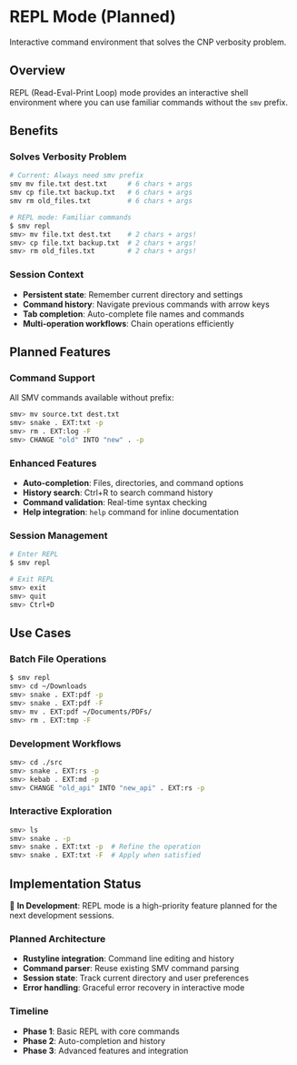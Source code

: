 # REPL Mode (Planned)

Interactive command environment that solves the CNP verbosity problem.

## Overview

REPL (Read-Eval-Print Loop) mode provides an interactive shell environment where you can use familiar commands without the `smv` prefix.

## Benefits

### Solves Verbosity Problem
```bash
# Current: Always need smv prefix
smv mv file.txt dest.txt     # 6 chars + args
smv cp file.txt backup.txt   # 6 chars + args  
smv rm old_files.txt         # 6 chars + args

# REPL mode: Familiar commands
$ smv repl
smv> mv file.txt dest.txt    # 2 chars + args!
smv> cp file.txt backup.txt  # 2 chars + args!
smv> rm old_files.txt        # 2 chars + args!
```

### Session Context
- **Persistent state**: Remember current directory and settings
- **Command history**: Navigate previous commands with arrow keys
- **Tab completion**: Auto-complete file names and commands
- **Multi-operation workflows**: Chain operations efficiently

## Planned Features

### Command Support
All SMV commands available without prefix:
```bash
smv> mv source.txt dest.txt
smv> snake . EXT:txt -p
smv> rm . EXT:log -F
smv> CHANGE "old" INTO "new" . -p
```

### Enhanced Features
- **Auto-completion**: Files, directories, and command options
- **History search**: Ctrl+R to search command history
- **Command validation**: Real-time syntax checking
- **Help integration**: `help` command for inline documentation

### Session Management
```bash
# Enter REPL
$ smv repl

# Exit REPL
smv> exit
smv> quit
smv> Ctrl+D
```

## Use Cases

### Batch File Operations
```bash
$ smv repl
smv> cd ~/Downloads
smv> snake . EXT:pdf -p
smv> snake . EXT:pdf -F
smv> mv . EXT:pdf ~/Documents/PDFs/
smv> rm . EXT:tmp -F
```

### Development Workflows
```bash
smv> cd ./src
smv> snake . EXT:rs -p
smv> kebab . EXT:md -p
smv> CHANGE "old_api" INTO "new_api" . EXT:rs -p
```

### Interactive Exploration
```bash
smv> ls
smv> snake . -p
smv> snake . EXT:txt -p  # Refine the operation
smv> snake . EXT:txt -F  # Apply when satisfied
```

## Implementation Status

🚧 **In Development**: REPL mode is a high-priority feature planned for the next development sessions.

### Planned Architecture
- **Rustyline integration**: Command line editing and history
- **Command parser**: Reuse existing SMV command parsing
- **Session state**: Track current directory and user preferences
- **Error handling**: Graceful error recovery in interactive mode

### Timeline
- **Phase 1**: Basic REPL with core commands
- **Phase 2**: Auto-completion and history
- **Phase 3**: Advanced features and integration